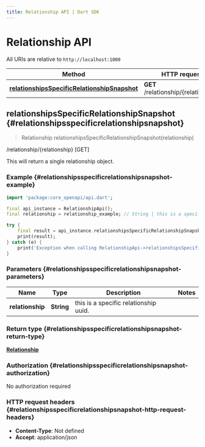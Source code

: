 ```yaml
---
title: Relationship API | Dart SDK
---
```


# Relationship API

All URIs are relative to `http://localhost:1000`

Method | HTTP request | Description
------------- | ------------- | -------------
[**relationshipsSpecificRelationshipSnapshot**](RelationshipApi#relationshipsspecificrelationshipsnapshot) | **GET** /relationship/\{relationship\} | /relationship/\{relationship\} [GET]


## **relationshipsSpecificRelationshipSnapshot** {#relationshipsspecificrelationshipsnapshot}
> Relationship relationshipsSpecificRelationshipSnapshot(relationship)

/relationship/\{relationship\} [GET]

This will return a single relationship object.

### Example {#relationshipsspecificrelationshipsnapshot-example}
```dart
import 'package:core_openapi/api.dart';

final api_instance = RelationshipApi();
final relationship = relationship_example; // String | this is a specific relationship uuid.

try {
    final result = api_instance.relationshipsSpecificRelationshipSnapshot(relationship);
    print(result);
} catch (e) {
    print('Exception when calling RelationshipApi->relationshipsSpecificRelationshipSnapshot: $e\n');
}
```

### Parameters {#relationshipsspecificrelationshipsnapshot-parameters}

Name | Type | Description  | Notes
------------- | ------------- | ------------- | -------------
 **relationship** | **String** | this is a specific relationship uuid. | 

### Return type {#relationshipsspecificrelationshipsnapshot-return-type}

[**Relationship**](../models/Relationship)

### Authorization {#relationshipsspecificrelationshipsnapshot-authorization}

No authorization required

### HTTP request headers {#relationshipsspecificrelationshipsnapshot-http-request-headers}

 - **Content-Type**: Not defined
 - **Accept**: application/json

